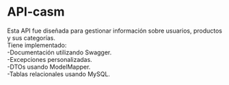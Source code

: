 # API-casm           
Esta API fue diseñada para gestionar información sobre usuarios, productos y sus categorías.                
Tiene implementado:                      
-Documentación utilizando Swagger.                     
-Excepciones personalizadas.                  
-DTOs usando ModelMapper.                  
-Tablas relacionales usando MySQL.
